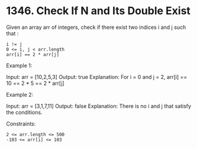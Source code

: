 # 1346. Check If N and Its Double Exist


Given an array arr of integers, check if there exist two indices i and j such that :

    i != j
    0 <= i, j < arr.length
    arr[i] == 2 * arr[j]

 

Example 1:

Input: arr = [10,2,5,3]
Output: true
Explanation: For i = 0 and j = 2, arr[i] == 10 == 2 * 5 == 2 * arr[j]

Example 2:

Input: arr = [3,1,7,11]
Output: false
Explanation: There is no i and j that satisfy the conditions.

 

Constraints:

    2 <= arr.length <= 500
    -103 <= arr[i] <= 103

